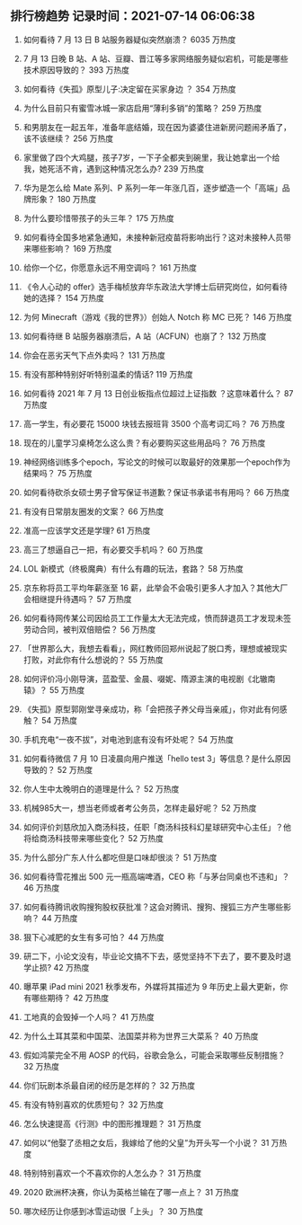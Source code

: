 
## 排行榜趋势 记录时间：2021-07-14 06:06:38
  
  1. 如何看待 7 月 13 日 B 站服务器疑似突然崩溃？ 6035 万热度
    
  2. 7 月 13 日晚 B 站、A 站、豆瓣、晋江等多家网络服务疑似宕机，可能是哪些技术原因导致的？ 393 万热度
    
  3. 如何看待《失孤》原型儿子:决定留在买家身边 ？ 354 万热度
    
  4. 为什么目前只有蜜雪冰城一家店启用“薄利多销”的策略？ 259 万热度
    
  5. 和男朋友在一起五年，准备年底结婚，现在因为婆婆住进新房问题闹矛盾了，该不该继续？ 256 万热度
    
  6. 家里做了四个大鸡腿，孩子7岁，一下子全都夹到碗里，我让她拿出一个给我，她死活不肯，遇到这种情况怎么办? 239 万热度
    
  7. 华为是怎么给 Mate 系列、P 系列一年一年涨几百，逐步塑造一个「高端」品牌形象？ 180 万热度
    
  8. 为什么要珍惜带孩子的头三年？ 175 万热度
    
  9. 如何看待全国多地紧急通知，未接种新冠疫苗将影响出行？这对未接种人员带来哪些影响？ 169 万热度
    
  10. 给你一个亿，你愿意永远不用空调吗？ 161 万热度
    
  11. 《令人心动的 offer》选手梅桢放弃华东政法大学博士后研究岗位，如何看待她的选择？ 154 万热度
    
  12. 为何 Minecraft（游戏《我的世界》）创始人 Notch 称 MC 已死？ 146 万热度
    
  13. 如何看待继 B 站服务器崩溃后，A 站（ACFUN）也崩了？ 132 万热度
    
  14. 你会在恶劣天气下点外卖吗？ 131 万热度
    
  15. 有没有那种特别好听特别温柔的情话? 119 万热度
    
  16. 如何看待 2021 年 7 月 13 日创业板指点位超过上证指数 ？这意味着什么？ 87 万热度
    
  17. 高一学生，有必要花 15000 块钱去报班背 3500 个高考词汇吗？ 76 万热度
    
  18. 现在的儿童学习桌椅怎么这么贵？有必要购买这些用品吗？ 76 万热度
    
  19. 神经网络训练多个epoch，写论文的时候可以取最好的效果那一个epoch作为结果吗？ 75 万热度
    
  20. 如何看待砍杀女硕士男子曾写保证书道歉？保证书承诺书有用吗？ 66 万热度
    
  21. 有没有日常朋友圈发的文案？ 66 万热度
    
  22. 准高一应该学文还是学理? 61 万热度
    
  23. 高三了想逼自己一把，有必要交手机吗？ 60 万热度
    
  24. LOL 新模式（终极魔典）有什么有趣的玩法，套路？ 58 万热度
    
  25. 京东称将员工平均年薪涨至 16 薪，此举会不会吸引更多人才加入？其他大厂会相继提升待遇吗？ 57 万热度
    
  26. 如何看待网传某公司因给员工工作量太大无法完成，愤而辞退员工才发现未签劳动合同，被判双倍赔偿？ 56 万热度
    
  27. 「世界那么大，我想去看看」，网红教师回郑州说起了脱口秀，理想或被现实打败，对此你有什么想说的？ 55 万热度
    
  28. 如何评价冯小刚导演，蓝盈莹、金晨、啜妮、隋源主演的电视剧《北辙南辕》？ 55 万热度
    
  29. 《失孤》原型郭刚堂寻亲成功，称「会把孩子养父母当亲戚」，你对此有何感触？ 54 万热度
    
  30. 手机充电“一夜不拔”，对电池到底有没有坏处呢？ 54 万热度
    
  31. 如何看待微信 7 月 10 日凌晨向用户推送「hello test 3」等信息？是什么原因导致的？ 52 万热度
    
  32. 你人生中太晚明白的道理是什么？ 52 万热度
    
  33. 机械985大一，想当老师或者考公务员，怎样走最好呢？ 52 万热度
    
  34. 如何评价刘慈欣加入商汤科技，任职「商汤科技科幻星球研究中心主任」？他将给商汤科技带来哪些变化？ 52 万热度
    
  35. 为什么部分广东人什么都吃但是口味却很淡？ 51 万热度
    
  36. 如何看待雪花推出 500 元一瓶高端啤酒，CEO 称「与茅台同桌也不违和」？ 46 万热度
    
  37. 如何看待腾讯收购搜狗股权获批准？这会对腾讯、搜狗、搜狐三方产生哪些影响？ 44 万热度
    
  38. 狠下心减肥的女生有多可怕？ 44 万热度
    
  39. 研二下，小论文没有，毕业论文搞不下去，感觉坚持不下去了，要不要及时退学止损 ​? 42 万热度
    
  40. 曝苹果 iPad mini 2021 秋季发布，外媒将其描述为 9 年历史上最大更新，你有哪些期待？ 42 万热度
    
  41. 工地真的会毁掉一个人吗？ 41 万热度
    
  42. 为什么土耳其菜和中国菜、法国菜并称为世界三大菜系？ 40 万热度
    
  43. 假如鸿蒙完全不用 AOSP 的代码，谷歌会急么，可能会采取哪些反制措施？ 32 万热度
    
  44. 你们玩剧本杀最自闭的经历是怎样的？ 32 万热度
    
  45. 有没有特别喜欢的优质短句？ 32 万热度
    
  46. 怎么快速提高《行测》中的图形推理题？ 31 万热度
    
  47. 如何以“他娶了丞相之女后，我嫁给了他的父皇”为开头写一个小说？ 31 万热度
    
  48. 特别特别喜欢一个不喜欢你的人怎么办？ 31 万热度
    
  49. 2020 欧洲杯决赛，你认为英格兰输在了哪一点上？ 31 万热度
    
  50. 哪次经历让你感到冰雪运动很「上头」？ 30 万热度
    